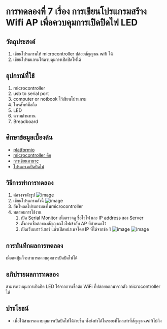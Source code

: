# การทดลองที่ 7 เรื่อง การเขียนโปรแกรมสร้าง Wifi AP เพื่อควบคุมการเปิดปิดไฟ LED
## วัตถุประสงค์
1. เขียนโปรแกรมให้ microcontroller ปล่อยสัญญาณ wifi ได้
2. เขียนโปรมแกรมให้ควบคุมการเปิดปิดไฟได้
## อุปกรณ์ที่ใช้
1. microcontroller
2. usb to serial port
3. computer or notbook ไว้เขียนโปรแกรม
4. โทรศัพท์มือถือ
5. LED
6. ความต้านทาน
7. Breadboard
## ศึกษาข้อมูลเบื้องต้น
* [platformio](https://platformio.org/)
* [microcontroller คือ](https://thiti.dev/blog/28/)
* [การเขียนภาษาc](https://www.myarduino.net/article/8/)
* [โปรแกรมเปิดปิดไฟ](https://www.myarduino.net/article/410/)
## วิธีการทำการทดลอง
1. ต่อวงจรดังรูป
![image](https://user-images.githubusercontent.com/80880831/112741784-be06cf00-8fb2-11eb-978a-cd3fc2381a59.png)
2. เขียนโปรแกรมดังนี้
![image](https://user-images.githubusercontent.com/80880831/112741777-af201c80-8fb2-11eb-997b-929a1293fe39.jpeg)
3. อัพโหลดโปรแกรมลงในmicrocontroller
4. ทดสอบการใช้งาน
    1. เปิด Serial Monitor เพื่อตรวจดู ชื่อไวไฟ และ IP address ของ Server 
    2. ตั้งการเชื่อต่อของสัญญาณไวไฟเข้ากับ AP ที่กำหนดไว้
    3. เปิดเว็บเบราว์เซอร์ แล้วเปิดหน้าเพจโดย IP ที่ได้จากข้อ 1
    ![image](https://user-images.githubusercontent.com/80880831/112741797-e1317e80-8fb2-11eb-9229-80a2a83a818c.png)
    ![image](https://user-images.githubusercontent.com/80880831/112741799-e8588c80-8fb2-11eb-9973-62579f191ed7.png)
## การบันทึกผลการทดลอง
เมื่อกดปุ่มก็จะสามารถควบคุมการเปิดปิดไฟได้
## อภิปรายผลการทดลอง
สามารควบคุมการเปิดปิด LED ได้จากการเชื่อต่อ WiFi ที่ปล่อยออกมาจากตัว microcontroller ได้
## ประโยชน์
* เพื่อให้สามารถควบคุมการเปิดปิดไฟได้ง่ายขึ้น ทั้งยังทำได้ในระยะที่ไกลเท่าที่สัญญาณwifiไปถึง
